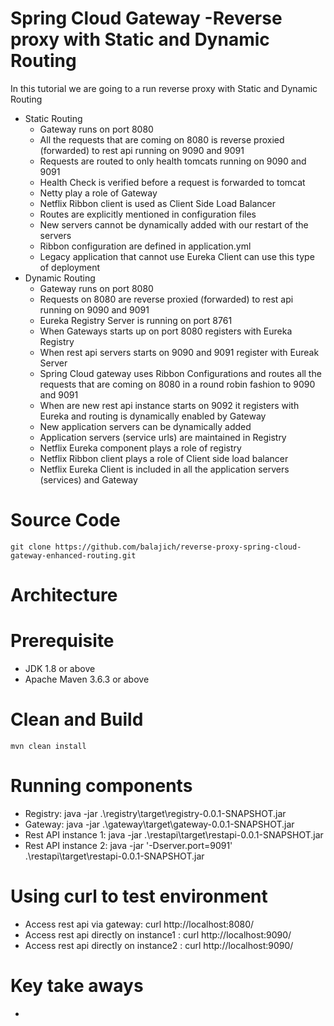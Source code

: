 # Spring Cloud Gateway -Reverse proxy with Static and Dynamic Routing
In this tutorial we are going to a run reverse proxy with Static and Dynamic Routing
- Static Routing
    - Gateway runs on port 8080
    - All the requests that are coming on 8080 is reverse proxied (forwarded) to rest api running on 9090 and 9091
    - Requests are routed to only health tomcats running on 9090 and 9091
    - Health Check is verified before a request is forwarded to tomcat
    - Netty play a role of Gateway
    - Netflix Ribbon client is used as Client Side Load Balancer 
    - Routes are explicitly mentioned in configuration files
    - New servers cannot be dynamically added with our restart of the servers
    - Ribbon configuration are defined in application.yml
    - Legacy application that cannot use Eureka Client can use this type of deployment 
- Dynamic Routing
    - Gateway runs on port 8080
    - Requests on 8080 are reverse proxied (forwarded) to  rest api running on 9090 and 9091
    - Eureka Registry Server is running on port 8761
    - When Gateways starts up on port 8080 registers with Eureka Registry
    - When rest api servers starts on 9090 and 9091 register with Eureak Server
    - Spring Cloud gateway uses Ribbon Configurations and routes all the requests that are coming on 8080 in a round robin fashion to 9090 and 9091
    - When are new rest api instance starts on 9092 it registers with Eureka and routing is dynamically enabled by Gateway 
    - New application servers can be dynamically added
    - Application servers (service urls) are maintained in Registry
    - Netflix Eureka component plays a role of registry
    - Netflix Ribbon client plays a role of Client side load balancer
    - Netflix Eureka Client is included in all the application servers (services)  and Gateway
# Source Code
    git clone https://github.com/balajich/reverse-proxy-spring-cloud-gateway-enhanced-routing.git
# Architecture
# Prerequisite
- JDK 1.8 or above
- Apache Maven 3.6.3 or above
# Clean and Build
    mvn clean install
# Running components
- Registry: java -jar .\registry\target\registry-0.0.1-SNAPSHOT.jar
- Gateway:  java -jar .\gateway\target\gateway-0.0.1-SNAPSHOT.jar
- Rest API instance 1: java -jar .\restapi\target\restapi-0.0.1-SNAPSHOT.jar
- Rest API instance 2:  java -jar '-Dserver.port=9091' .\restapi\target\restapi-0.0.1-SNAPSHOT.jar
# Using curl to test environment
- Access rest api via gateway:  curl http://localhost:8080/
- Access rest api directly on instance1 : curl http://localhost:9090/
- Access rest api directly on instance2 : curl http://localhost:9090/
# Key take aways
- 
